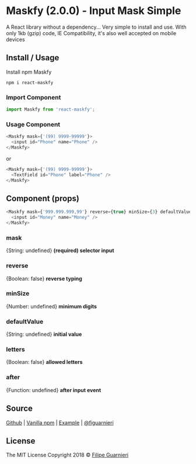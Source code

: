 # Maskfy (2.0.0) - Input Mask Simple
A React library without a dependency... Very simple to install and use. With only 1kb (gzip) code, IE Compatibility, it's also well accepted on mobile devices
## Install / Usage
Install npm Maskfy
```node
npm i react-maskfy
```
### Import Component
```javascript
import Maskfy from 'react-maskfy';
```
### Usage Component
```javascript
<Maskfy mask={'(99) 9999-99999'}>
  <input id="Phone" name="Phone" />
</Maskfy>
```
or
```javascript
<Maskfy mask={'(99) 9999-99999'}>
  <TextField id="Phone" label="Phone" />
</Maskfy>
```
## Component (props)
```javascript
<Maskfy mask={'999.999.999,99'} reverse={true} minSize={3} defaultValue={'123'} letters={false} after={handleEvent}>
  <input id="Money" name="Money" />
</Maskfy>
```
### mask
{String: undefined} **__(required)__ selector input**
### reverse
{Boolean: false} **reverse typing**
### minSize
{Number: undefined} **minimum digits**
### defaultValue
{String: undefined} **initial value**
### letters
{Boolean: false} **allowed letters**
### after
{Function: undefined} **after input event**

## Source
[Github](https://github.com/figuarnieri/maskfy) | [Vanilla npm](https://www.npmjs.com/package/maskfy) | [Example](https://figuarnieri.github.io/react-maskfy/) | [@figuarnieri](https://twitter.com/figuarnieri)
## License
The MIT License
Copyright 2018 © [Filipe Guarnieri](https://figuarnieri.github.io/)